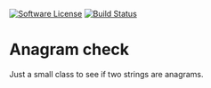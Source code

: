 [![Software License](https://img.shields.io/badge/license-MIT-brightgreen.svg?style=flat-square)](LICENSE)
[![Build Status](https://img.shields.io/travis/martindilling/anagram-check/master.svg?style=flat-square)](https://travis-ci.org/martindilling/anagram-check)

# Anagram check

Just a small class to see if two strings are anagrams.
